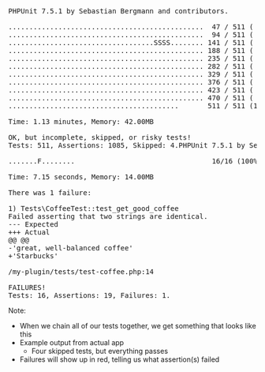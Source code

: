 <pre class="fragment-replacement"><output class="hljs fragment fade-out" data-fragment-index="0" style="max-height: none;">PHPUnit 7.5.1 by Sebastian Bergmann and contributors.

...............................................  47 / 511 (  9%)
...............................................  94 / 511 ( 18%)
...................................<span class="text-notice">SSSS</span>........ 141 / 511 ( 27%)
............................................... 188 / 511 ( 36%)
............................................... 235 / 511 ( 45%)
............................................... 282 / 511 ( 55%)
............................................... 329 / 511 ( 64%)
............................................... 376 / 511 ( 73%)
............................................... 423 / 511 ( 82%)
............................................... 470 / 511 ( 91%)
.........................................       511 / 511 (100%)

Time: 1.13 minutes, Memory: 42.00MB

<span class="highlight-warning">OK, but incomplete, skipped, or risky tests!
Tests: 511, Assertions: 1085, Skipped: 4.</span></output><output class="hljs fragment fade-in" data-fragment-index="0" style="max-height: none;">PHPUnit 7.5.1 by Sebastian Bergmann and contributors.

.......<span class="highlight-fail">F</span>........                                 16/16 (100%)

Time: 7.15 seconds, Memory: 14.00MB

There was 1 failure:

1) Tests\CoffeeTest::test_get_good_coffee
Failed asserting that two strings are identical.
--- Expected
+++ Actual
@@ @@
-'great, well-balanced coffee'
+'Starbucks'

/my-plugin/tests/test-coffee.php:14

<span class="highlight-fail">FAILURES!</span>
<span class="highlight-fail">Tests: 16, Assertions: 19, Failures: 1.</span></output></pre>

Note:

* When we chain all of our tests together, we get something that looks like this
* Example output from actual app
    - Four skipped tests, but everything passes
* Failures will show up in red, telling us what assertion(s) failed

